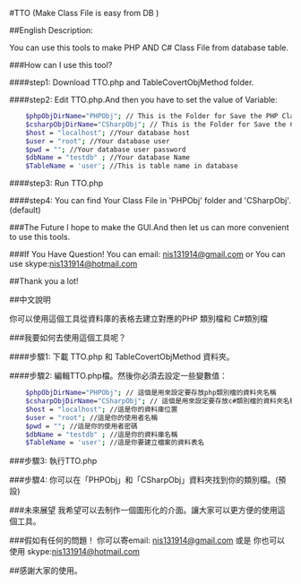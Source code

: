 #TTO (Make Class File is easy from DB )

##English Description:

You can use this tools to make PHP AND C# Class File from database table.

###How can I use this tool?

####step1:
Download TTO.php and TableCovertObjMethod folder.

####step2:
Edit TTO.php.And then you have to set the value of Variable:
```sh
	$phpObjDirName="PHPObj"; // This is the Folder for Save the PHP Class File 
	$csharpObjDirName="CSharpObj"; // This is the Folder for Save the C# Class File
	$host = "localhost"; //Your database host
	$user = "root"; //Your database user
	$pwd = ""; //Your database user password
	$dbName = "testdb" ; //Your database Name 
	$TableName = 'user'; //This is table name in database
```

####step3:
Run TTO.php

####step4:
You can find Your Class File in 'PHPObj' folder and 'CSharpObj'.(default)

###The Future
I hope to make the GUI.And then let us can more convenient to use this tools.

###If You Have Question!
You can email: nis131914@gmail.com
or
You can use skype:nis131914@hotmail.com

##Thank you a lot!

##中文說明

你可以使用這個工具從資料庫的表格去建立對應的PHP 類別檔和 C#類別檔

###我要如何去使用這個工具呢？

####步驟1:
下載 TTO.php 和 TableCovertObjMethod 資料夾。

####步驟2:
編輯TTO.php檔。然後你必須去設定一些變數值：
```sh
	$phpObjDirName="PHPObj"; // 這個是用來設定要存放php類別檔的資料夾名稱 
	$csharpObjDirName="CSharpObj"; // 這個是用來設定要存放c#類別檔的資料夾名稱 
	$host = "localhost"; //這是你的資料庫位置
	$user = "root"; //這是你的使用者名稱
	$pwd = ""; //這是你的使用者密碼
	$dbName = "testdb" ; //這是你的資料庫名稱 
	$TableName = 'user'; //這是你要建立檔案的資料表名
```

###步驟3:
執行TTO.php

###步驟4:
你可以在「PHPObj」和「CSharpObj」資料夾找到你的類別檔。(預設)

###未來展望
我希望可以去制作一個圖形化的介面。讓大家可以更方便的使用這個工具。

###假如有任何的問題！
你可以寄email: nis131914@gmail.com
或是
你也可以使用 skype:nis131914@hotmail.com

##感謝大家的使用。
